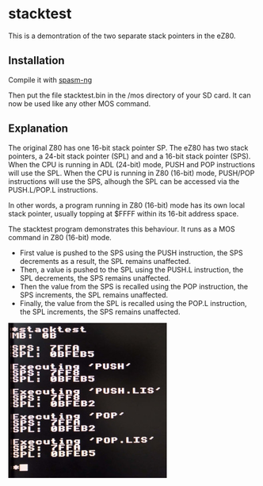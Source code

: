 # stacktest

This is a demontration of the two separate stack pointers in the eZ80.

## Installation

Compile it with [spasm-ng](https://github.com/alberthdev/spasm-ng)

Then put the file stacktest.bin in the /mos directory of your SD card. It can now be used like any other MOS command.

## Explanation

The original Z80 has one 16-bit stack pointer SP. The eZ80 has two stack pointers, a 24-bit stack pointer (SPL) and and a 16-bit stack pointer (SPS). When the CPU is running in ADL (24-bit) mode, PUSH and POP instructions will use the SPL. When the CPU is running in Z80 (16-bit) mode, PUSH/POP instructions will use the SPS, alhough the SPL can be accessed via the PUSH.L/POP.L instructions.

In other words, a program running in Z80 (16-bit) mode has its own local stack pointer, usually topping at $FFFF within its 16-bit address space. 

The stacktest program demonstrates this behaviour. It runs as a MOS command in Z80 (16-bit) mode.

- First value is pushed to the SPS using the PUSH instruction, the SPS decrements as a result, the SPL remains unaffected. 
- Then, a value is pushed to the SPL using the PUSH.L instruction, the SPL decrements, the SPS remains unaffected.
- Then the value from the SPS is recalled using the POP instruction, the SPS increments, the SPL remains unaffected. 
- Finally, the value from the SPL is recalled using the POP.L instruction, the SPL increments, the SPS remains unaffected. 

![screenshot of stacktest output](stacktest_output.jpg)
